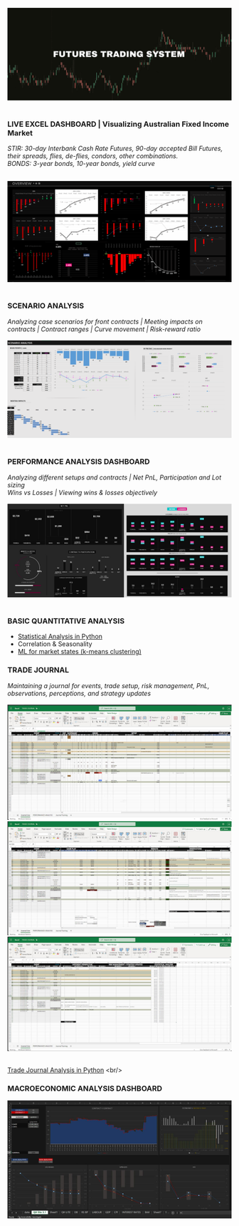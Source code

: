 ![](Screenshots/FTS.png)
<br/>
<br/>

### LIVE EXCEL DASHBOARD | Visualizing Australian Fixed Income Market<br/>
*STIR: 30-day Interbank Cash Rate Futures, 90-day accepted Bill Futures, their spreads, flies, de-flies, condors, other combinations. <br/>
BONDS: 3-year bonds, 10-year bonds, yield curve*
<br/><br/>

![](Screenshots/DB4.PNG)
<br/><br/>
### SCENARIO ANALYSIS<br/>
*Analyzing case scenarios for front contracts | Meeting impacts on contracts | Contract ranges | Curve movement | Risk-reward ratio* 
<br/><br/>
![](Screenshots/sa2.PNG)
<br/><br/>

### PERFORMANCE ANALYSIS DASHBOARD<br/>
*Analyzing different setups and contracts | Net PnL, Participation and Lot sizing <br/>
Wins vs Losses | Viewing wins & losses objectively* 
<br/><br/>
![](Screenshots/pa_final.JPG)
<br/><br/>

### BASIC QUANTITATIVE ANALYSIS<br/>
- [Statistical Analysis in Python](https://github.com/s1dewalker/Futures-trading/blob/main/Stats.ipynb) <br/>
- Correlation & Seasonality
- [ML for market states (k-means clustering)](https://github.com/s1dewalker/Futures-trading/blob/main/Quantitative-Analysis-(QA)/qtnb1-states.ipynb)<br/>

### TRADE JOURNAL<br/>
*Maintaining a journal for events, trade setup, risk management, PnL, observations, perceptions, and strategy updates* 
<br/><br/>
![](Screenshots/TJ.JPG)
![](Screenshots/TJ2.JPG)
![](Screenshots/TJ3.JPG)
<br/><br/>

[Trade Journal Analysis in Python](https://github.com/s1dewalker/Airbnb-listings-NYC/blob/main/Airbnb%20correlation.ipynb](https://github.com/s1dewalker/Futures-trading/blob/main/trade_journal_analysis/tja.ipynb)) <br/>

### MACROECONOMIC ANALYSIS DASHBOARD<br/>
![](Screenshots/ECON_DB.JPG)
<br/><br/>
